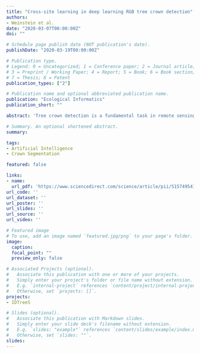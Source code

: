 ```yaml
---
title: "Cross-site learning in deep learning RGB tree crown detection"
authors:
- Weinstein et al.
date: "2020-03-07T00:00:00Z"
doi: ""

# Schedule page publish date (NOT publication's date).
publishDate: "2020-03-19T00:00:00Z"

# Publication type.
# Legend: 0 = Uncategorized; 1 = Conference paper; 2 = Journal article;
# 3 = Preprint / Working Paper; 4 = Report; 5 = Book; 6 = Book section;
# 7 = Thesis; 8 = Patent
publication_types: ["2"]

# Publication name and optional abbreviated publication name.
publication: "Ecological Informatics"
publication_short: ""

abstract: 'Tree crown detection is a fundamental task in remote sensing for forestry and ecosystem ecology. While many individual tree segmentation algorithms have been proposed, the development and testing of these algorithms is typically site specific, with few methods evaluated against data from multiple forest types simultaneously. This makes it difficult to determine the generalization of proposed approaches, and limits tree detection at broad scales. Using data from the National Ecological Observatory Network, we extend a recently developed deep learning approach to include data from a range of forest types to determine whether information from one forest can be used for tree detection in other forests, and explore the potential for building a universal tree detection algorithm.'

# Summary. An optional shortened abstract.
summary:

tags:
- Artificial Intelligence
- Crown Segmentation

featured: false

links:
- name:
  url_pdf: 'https://www.sciencedirect.com/science/article/pii/S157495412030011X'
url_code: ''
url_dataset: ''
url_poster: ''
url_slides: ''
url_source: ''
url_video: ''

# Featured image
# To use, add an image named `featured.jpg/png` to your page's folder.
image:
  caption:
  focal_point: ""
  preview_only: false

# Associated Projects (optional).
#   Associate this publication with one or more of your projects.
#   Simply enter your project's folder or file name without extension.
#   E.g. `internal-project` references `content/project/internal-project/index.md`.
#   Otherwise, set `projects: []`.
projects:
- IDTreeS

# Slides (optional).
#   Associate this publication with Markdown slides.
#   Simply enter your slide deck's filename without extension.
#   E.g. `slides: "example"` references `content/slides/example/index.md`.
#   Otherwise, set `slides: ""`.
slides:
---
```

